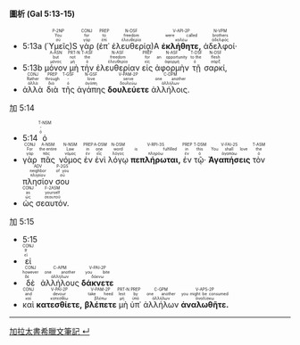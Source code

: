 #### 圖析 (Gal 5:13-15)

- <rt>5:13a</rt> (<RUBY><ruby><ruby>Ὑμεῖς<rt>σύ</rt></ruby><rt>You</rt></ruby><rt>P-2NP</rt></RUBY>)S <RUBY><ruby><ruby>γὰρ<rt>γάρ</rt></ruby><rt>for</rt></ruby><rt>CONJ</rt></RUBY> (<RUBY><ruby><ruby>ἐπ᾽<rt>ἐπί</rt></ruby><rt>to</rt></ruby><rt>PREP</rt></RUBY> <RUBY><ruby><ruby>ἐλευθερίᾳ<rt>ἐλευθερία</rt></ruby><rt>freedom</rt></ruby><rt>N-DSF</rt></RUBY>)A <RUBY><ruby><ruby><strong>ἐκλήθητε,</strong><rt>καλέω</rt></ruby><rt>were called</rt></ruby><rt>V-API-2P</rt></RUBY> <RUBY><ruby><ruby>ἀδελφοί·<rt>ἀδελφός</rt></ruby><rt>brothers</rt></ruby><rt>N-VPM</rt></RUBY> 
- <rt>5:13b</rt> <RUBY><ruby><ruby>μόνον<rt>μόνος</rt></ruby><rt>but</rt></ruby><rt>A-ASN</rt></RUBY> <RUBY><ruby><ruby>μὴ<rt>μή</rt></ruby><rt>not</rt></ruby><rt>PRT-N</rt></RUBY> <RUBY><ruby><ruby>τὴν<rt>ὁ</rt></ruby><rt>the</rt></ruby><rt>T-ASF</rt></RUBY> <RUBY><ruby><ruby>ἐλευθερίαν<rt>ἐλευθερία</rt></ruby><rt>freedom</rt></ruby><rt>N-ASF</rt></RUBY> <RUBY><ruby><ruby>εἰς<rt>εἰς</rt></ruby><rt>for</rt></ruby><rt>PREP</rt></RUBY> <RUBY><ruby><ruby>ἀφορμὴν<rt>ἀφορμή</rt></ruby><rt>an opportunity</rt></ruby><rt>N-ASF</rt></RUBY> <RUBY><ruby><ruby>τῇ<rt>ὁ</rt></ruby><rt>to the</rt></ruby><rt>T-DSF</rt></RUBY> <RUBY><ruby><ruby>σαρκί,<rt>σάρξ</rt></ruby><rt>flesh</rt></ruby><rt>N-DSF</rt></RUBY>
- <RUBY><ruby><ruby>ἀλλὰ<rt>ἀλλά</rt></ruby><rt>Rather</rt></ruby><rt>CONJ</rt></RUBY> <RUBY><ruby><ruby>διὰ<rt>διά</rt></ruby><rt>through</rt></ruby><rt>PREP</rt></RUBY> <RUBY><ruby><ruby>τῆς<rt>ὁ</rt></ruby><rt>-</rt></ruby><rt>T-GSF</rt></RUBY> <RUBY><ruby><ruby>ἀγάπης<rt>ἀγάπη</rt></ruby><rt>love</rt></ruby><rt>N-GSF</rt></RUBY> <RUBY><ruby><ruby><strong>δουλεύετε</strong><rt>δουλεύω</rt></ruby><rt>serve</rt></ruby><rt>V-PAM-2P</rt></RUBY> <RUBY><ruby><ruby>ἀλλήλοις.<rt>ἀλλήλων</rt></ruby><rt>one another</rt></ruby><rt>C-DPM</rt></RUBY>

加 5:14 
- <rt>5:14</rt> <RUBY><ruby><ruby>ὁ<rt>ὁ</rt></ruby><rt>-</rt></ruby><rt>T-NSM</rt></RUBY>
- <RUBY><ruby><ruby>γὰρ<rt>γάρ</rt></ruby><rt>For</rt></ruby><rt>CONJ</rt></RUBY> <RUBY><ruby><ruby>πᾶς<rt>πᾶς</rt></ruby><rt>the entire</rt></ruby><rt>A-NSM</rt></RUBY> <RUBY><ruby><ruby>νόμος<rt>νόμος</rt></ruby><rt>Law</rt></ruby><rt>N-NSM</rt></RUBY> <RUBY><ruby><ruby>ἐν<rt>ἐν</rt></ruby><rt>in</rt></ruby><rt>PREP</rt></RUBY> <RUBY><ruby><ruby>ἑνὶ<rt>εἷς</rt></ruby><rt>one</rt></ruby><rt>A-DSM</rt></RUBY> <RUBY><ruby><ruby>λόγῳ<rt>λόγος</rt></ruby><rt>word</rt></ruby><rt>N-DSM</rt></RUBY> <RUBY><ruby><ruby><strong>πεπλήρωται,</strong><rt>πληρόω</rt></ruby><rt>is fulfilled</rt></ruby><rt>V-RPI-3S</rt></RUBY> <RUBY><ruby><ruby>ἐν<rt>ἐν</rt></ruby><rt>in</rt></ruby><rt>PREP</rt></RUBY> <RUBY><ruby><ruby>τῷ·<rt>ὁ</rt></ruby><rt>this</rt></ruby><rt>T-DSM</rt></RUBY> <RUBY><ruby><ruby><strong>Ἀγαπήσεις</strong><rt>ἀγαπάω</rt></ruby><rt>You shall love</rt></ruby><rt>V-FAI-2S</rt></RUBY> <RUBY><ruby><ruby>τὸν<rt>ὁ</rt></ruby><rt>the</rt></ruby><rt>T-ASM</rt></RUBY> <RUBY><ruby><ruby>πλησίον<rt>πλησίον</rt></ruby><rt>neighbor</rt></ruby><rt>ADV</rt></RUBY> <RUBY><ruby><ruby>σου<rt>σύ</rt></ruby><rt>of you</rt></ruby><rt>P-2GS</rt></RUBY>
- <RUBY><ruby><ruby>ὡς<rt>ὡς</rt></ruby><rt>as</rt></ruby><rt>CONJ</rt></RUBY> <RUBY><ruby><ruby>σεαυτόν.<rt>σεαυτοῦ</rt></ruby><rt>yourself</rt></ruby><rt>F-2ASM</rt></RUBY>

加 5:15 
- <rt>5:15</rt>
- <RUBY><ruby><ruby>εἰ<rt>εἰ</rt></ruby><rt>If</rt></ruby><rt>CONJ</rt></RUBY>
- <RUBY><ruby><ruby>δὲ<rt>δέ</rt></ruby><rt>however</rt></ruby><rt>CONJ</rt></RUBY> <RUBY><ruby><ruby>ἀλλήλους<rt>ἀλλήλων</rt></ruby><rt>one another</rt></ruby><rt>C-APM</rt></RUBY> <RUBY><ruby><ruby><strong>δάκνετε</strong><rt>δάκνω</rt></ruby><rt>you bite</rt></ruby><rt>V-PAI-2P</rt></RUBY>
- <RUBY><ruby><ruby>καὶ<rt>καί</rt></ruby><rt>and</rt></ruby><rt>CONJ</rt></RUBY> <RUBY><ruby><ruby><strong>κατεσθίετε,</strong><rt>κατεσθίω</rt></ruby><rt>devour</rt></ruby><rt>V-PAI-2P</rt></RUBY> <RUBY><ruby><ruby><strong>βλέπετε</strong><rt>βλέπω</rt></ruby><rt>take heed</rt></ruby><rt>V-PAM-2P</rt></RUBY> <RUBY><ruby><ruby>μὴ<rt>μή</rt></ruby><rt>lest</rt></ruby><rt>PRT-N</rt></RUBY> <RUBY><ruby><ruby>ὑπ᾽<rt>ὑπό</rt></ruby><rt>by</rt></ruby><rt>PREP</rt></RUBY> <RUBY><ruby><ruby>ἀλλήλων<rt>ἀλλήλων</rt></ruby><rt>one another</rt></ruby><rt>C-GPM</rt></RUBY> <RUBY><ruby><ruby><strong>ἀναλωθῆτε.</strong><rt>ἀναλίσκω</rt></ruby><rt>you might be consumed</rt></ruby><rt>V-APS-2P</rt></RUBY>






---
[加拉太書希臘文筆記 ↵](Galatians-Notes.md)